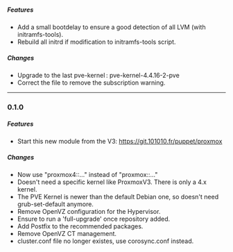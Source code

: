 ###

##### Features
* Add a small bootdelay to ensure a good detection of all LVM (with initramfs-tools).
* Rebuild all initrd if modification to initramfs-tools script.

##### Changes
* Upgrade to the last pve-kernel : pve-kernel-4.4.16-2-pve
* Correct the file to remove the subscription warning.

---------------------------------------

### 0.1.0

##### Features
* Start this new module from the V3: https://git.101010.fr/puppet/proxmox

##### Changes
* Now use "proxmox4::…" instead of "proxmox::…"
* Doesn't need a specific kernel like ProxmoxV3. There is only a 4.x kernel.
* The PVE Kernel is newer than the default Debian one, so doesn't need grub-set-default anymore.
* Remove OpenVZ configuration for the Hypervisor.
* Ensure to run a 'full-upgrade' once repository added.
* Add Postfix to the recommended packages.
* Remove OpenVZ CT management.
* cluster.conf file no longer existes, use corosync.conf instead.

